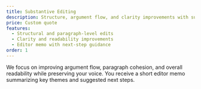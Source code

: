```yaml
---
title: Substantive Editing
description: Structure, argument flow, and clarity improvements with suggestions and an editor memo.
price: Custom quote
features:
  - Structural and paragraph-level edits
  - Clarity and readability improvements
  - Editor memo with next-step guidance
order: 1
---
```


We focus on improving argument flow, paragraph cohesion, and overall readability while preserving your voice. You receive a short editor memo summarizing key themes and suggested next steps.
